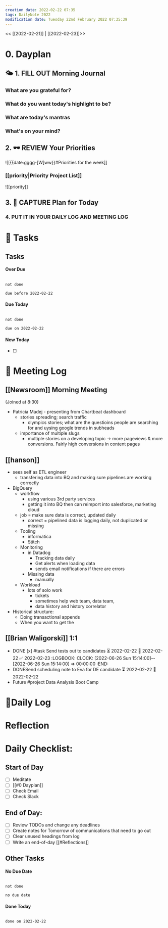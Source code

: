 ```yaml
---
creation date: 2022-02-22 07:35
tags: DailyNote 2022
modification date: Tuesday 22nd February 2022 07:35:39
---
```


<< [[2022-02-21]] | [[2022-02-23]]>>

# 0. Dayplan
## 🌤 1. **FILL OUT** Morning Journal
### What are you grateful for?
### What do you want today's highlight to be?
### What are today's mantras
### What's on your mind?
## 2. 🕶 **REVIEW** Your Priorities
![[{{date:gggg-[W]ww}}#Priorities for the week]]
### [[priority|Priority Project List]] 
![[priority]]
## 3. 📆 **CAPTURE** Plan for Today
### 4. PUT IT IN YOUR DAILY LOG AND MEETING LOG
# 📝 Tasks
## Tasks
#### Over Due

```tasks

not done

due before 2022-02-22

```
#### Due Today

```tasks

not done

due on 2022-02-22

```
#### New Today
- [ ]
# 📰 Meeting Log
## [[Newsroom]] Morning Meeting
(Joined at 8:30)
- Patricia Madej - presenting from Chartbeat dashboard
	- stories spreading; search traffic
		- olympics stories; what are the questioins people are searching for and uysing google trends in subheads
	- importance of multiple slugs
		- multiple stories on a developing topic -> more pageviews & more conversions. Fairly high conversions in content pages
## [[hanson]]
- sees self as ETL engineer
	- transfering data into BQ and making sure pipelines are working correctly
- BigQuery
	- workflow
		- using various 3rd party services
		- getting it into BQ then can reimport into salesforce, marketing cloud
	- job = make sure data is correct, updated daily
		- correct = pipelined data is logging daily, not duplicated or missing
	- Tooling
		- informatica
		- Stitch
	- Monitoring
		- in Datadog
			- Tracking data daily
			- Get alerts when loading data
			- sends email notifications if there are errors
		- Missing data
			- manually
	- Workload
		- lots of solo work
			- tickets
			- sometimes help web team, data team,
			- data history and history correlator
- Historical structure:
	- Doing transactional appends
	- When you want to get the
## [[Brian Waligorski]] 1:1
- DONE [x] #task Send tests out to candidates ⏳ 2022-02-22 📅 2022-02-22 ✅ 2022-02-23
  :LOGBOOK:
  CLOCK: [2022-06-26 Sun 15:14:00]--[2022-06-26 Sun 15:14:00] =>  00:00:00
  :END:
- DONESend scheduling note to Eva for DE candidate ⏳ 2022-02-22 📅 2022-02-22
- Future #project Data Analysis Boot Camp
# 📓Daily Log
# Reflection
# Daily Checklist:
## Start of Day
- [ ] Meditate
- [ ] [[#0 Dayplan]]
- [ ] Check Email
- [ ] Check Slack
## End of Day:
- [ ] Review TODOs and change any deadlines
- [ ] Create notes for Tomorrow of communications that need to go out
- [ ] Clear unused headings from log
- [ ] Write an end-of-day [[#Reflections]]
## Other Tasks
#### No Due Date

```tasks

not done

no due date

```
#### Done Today

```tasks

done on 2022-02-22

```